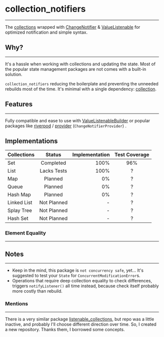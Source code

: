 # collection_notifiers

____

The [collections](https://api.dart.dev/stable/dart-collection/dart-collection-library.html) wrapped
with [ChangeNotifier](https://api.flutter.dev/flutter/foundation/ChangeNotifier-class.html)
& [ValueListenable](https://api.flutter.dev/flutter/foundation/ValueListenable-class.html) for optimized notification
and simple syntax.

## Why?

____
It's a hassle when working with collections and updating the state. Most of the popular state management packages are
not comes with a built-in solution.

`collection_notifiers` reducing the boilerplate and preventing the unneeded rebuilds most of the time. It's minimal with
a single dependency: [collection](https://pub.dev/packages/collection).

## Features

____

Fully compatible and ease to use
with [ValueListenableBuilder](https://api.flutter.dev/flutter/widgets/ValueListenableBuilder-class.html) or popular
packages
like [riverpod](https://pub.dev/documentation/flutter_riverpod/latest/flutter_riverpod/ChangeNotifierProvider-class.html)
/ [provider](https://pub.dev/documentation/provider/latest/provider/ChangeNotifierProvider-class.html) (`ChangeNotifierProvider`)
.

## Implementations

| Collections |   Status    | Implementation | Test Coverage |
|-------------|:-----------:|---------------:|:-------------:|
| Set         |  Completed  |           100% |      96%      |  
| List        | Lacks Tests |           100% |       ?       |
| Map         |   Planned   |             0% |       ?       |
| Queue       |   Planned   |             0% |       ?       |
| Hash Map    |   Planned   |             0% |       ?       |
| Linked List | Not Planned |              - |       ?       |
| Splay Tree  | Not Planned |              - |       ?       |
| Hash Set    | Not Planned |              - |       ?       |

### Element Equality

____

## Notes

____

* Keep in the mind, this package is `not concurrency safe`, yet... It's suggested to test your `State`
  for `ConcurrentModificationError`s.
* Operations that require deep collection equality to check differences, triggers `notifyListener()` all time instead,
  because check itself probably more costly than rebuild.

### Mentions

___

There is a very similar package [listenable_collections](https://github.com/escamoteur/listenable_collections), but repo
was a little inactive, and probably I'll choose different direction over time. So, I created a new repository. Thanks
them, I borrowed some concepts.
